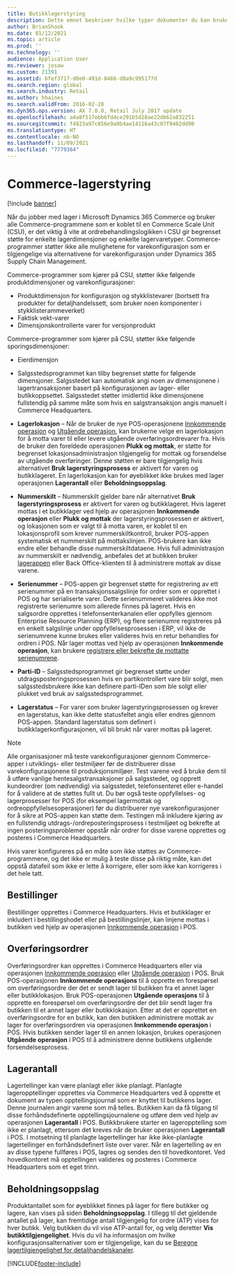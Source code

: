 ```yaml
---
title: Butikklagerstyring
description: Dette emnet beskriver hvilke typer dokumenter du kan bruke til å styre lager.
author: BrianShook
ms.date: 01/12/2021
ms.topic: article
ms.prod: ''
ms.technology: ''
audience: Application User
ms.reviewer: josaw
ms.custom: 21391
ms.assetid: bfef3717-d0e0-491d-8466-d8a9c995177d
ms.search.region: global
ms.search.industry: Retail
ms.author: hhaines
ms.search.validFrom: 2016-02-28
ms.dyn365.ops.version: AX 7.0.0, Retail July 2017 update
ms.openlocfilehash: a4a8f517ebb6fd4ce291b5d28ae22db62a832251
ms.sourcegitcommit: f4823a97c856e9a9b4ae14116a43c87f9482dd90
ms.translationtype: HT
ms.contentlocale: nb-NO
ms.lasthandoff: 11/09/2021
ms.locfileid: "7779364"
---
```

# <a name="commerce-inventory-management"></a>Commerce-lagerstyring

[!include [banner](includes/banner.md)]

Når du jobber med lager i Microsoft Dynamics 365 Commerce og bruker alle Commerce-programmene som er koblet til en Commerce Scale Unit (CSU), er det viktig å vite at ordrebehandlingslogikken i CSU gir begrenset støtte for enkelte lagerdimensjoner og enkelte lagervaretyper. Commerce-programmer støtter ikke alle mulighetene for varekonfigurasjon som er tilgjengelige via alternativene for varekonfigurasjon under Dynamics 365 Supply Chain Management.

Commerce-programmer som kjører på CSU, støtter ikke følgende produktdimensjoner og varekonfigurasjoner:

- Produktdimensjon for konfigurasjon og stykklistevarer (bortsett fra produkter for detaljhandelssett, som bruker noen komponenter i stykklisterammeverket)
- Faktisk vekt-varer
- Dimensjonskontrollerte varer for versjonprodukt

Commerce-programmer som kjører på CSU, støtter ikke følgende sporingsdimensjoner:
- Eierdimensjon

- Salgsstedsprogrammet kan tilby begrenset støtte for følgende dimensjoner. Salgsstedet kan automatisk angi noen av dimensjonene i lagertransaksjoner basert på konfigurasjonen av lager- eller butikkoppsettet. Salgsstedet støtter imidlertid ikke dimensjonene fullstendig på samme måte som hvis en salgstransaksjon angis manuelt i Commerce Headquarters. 

- **Lagerlokasjon** – Når de bruker de nye POS-operasjonene [Innkommende operasjon](./pos-inbound-inventory-operation.md) og [Utgående operasjon](./pos-outbound-inventory-operation.md), kan brukerne velge en lagerlokasjon for å motta varer til eller levere utgående overføringsordrevarer fra. Hvis de bruker den foreldede operasjonen **Plukk og mottak**, er støtte for begrenset lokasjonsadministrasjon tilgjengelig for mottak og forsendelse av utgående overføringer. Denne støtten er bare tilgjengelig hvis alternativet **Bruk lagerstyringsprosess** er aktivert for varen og butikklageret. En lagerlokasjon kan for øyeblikket ikke brukes med lager operasjonen **Lagerantall** eller **Beholdningsoppslag**.

- **Nummerskilt** – Nummerskilt gjelder bare når alternativet **Bruk lagerstyringsprosess** er aktivert for varen og butikklageret. Hvis lageret mottas i et butikklager ved hjelp av operasjonen **Innkommende operasjon** eller **Plukk og mottak** der lagerstyringsprosessen er aktivert, og lokasjonen som er valgt til å motta varen, er koblet til en lokasjonsprofil som krever nummerskiltkontroll, bruker POS-appen systematisk et nummerskilt på mottakslinjen. POS-brukere kan ikke endre eller behandle disse nummerskiltdataene. Hvis full administrasjon av nummerskilt er nødvendig, anbefales det at butikken bruker [lagerappen](../supply-chain/warehousing/install-configure-warehousing-app.md) eller Back Office-klienten til å administrere mottak av disse varene.

- **Serienummer** – POS-appen gir begrenset støtte for registrering av ett serienummer på en transaksjonssalgslinje for ordrer som er opprettet i POS og har serialiserte varer. Dette serienummeret valideres ikke mot registrerte serienumre som allerede finnes på lageret. Hvis en salgsordre opprettes i telefonsenterkanalen eller oppfylles gjennom Enterprise Resource Planning (ERP), og flere serienumre registreres på en enkelt salgslinje under oppfyllelsesprosessen i ERP, vil ikke de serienumrene kunne brukes eller valideres hvis en retur behandles for ordren i POS. Når lager mottas ved hjelp av operasjonen **Innkommende operasjon**, kan brukere [registrere eller bekrefte de mottatte serienumrene](./pos-serialized-items.md).

- **Parti-ID** – Salgsstedsprogrammet gir begrenset støtte under utdragsposteringsprosessen hvis en partikontrollert vare blir solgt, men salgsstedsbrukere ikke kan definere parti-IDen som ble solgt eller plukket ved bruk av salgsstedsprogrammet.

- **Lagerstatus** – For varer som bruker lagerstyringsprosessen og krever en lagerstatus, kan ikke dette statusfeltet angis eller endres gjennom POS-appen. Standard lagerstatus som definert i butikklagerkonfigurasjonen, vil bli brukt når varer mottas på lageret.

> [!NOTE]
> Alle organisasjoner må teste varekonfigurasjoner gjennom Commerce-apper i utviklings- eller testmiljøer før de distribuerer disse varekonfigurasjonene til produksjonsmiljøer. Test varene ved å bruke dem til å utføre vanlige hentesalgstransaksjoner på salgsstedet, og opprett kundeordrer (om nødvendig) via salgsstedet, telefonsenteret eller e-handel for å validere at de støttes fullt ut. Du bør også teste oppfyllelses- og lagerprosesser for POS (for eksempel lagermottak og ordreoppfyllelsesoperasjoner) før du distribuerer nye varekonfigurasjoner for å sikre at POS-appen kan støtte dem. Testingen må inkludere kjøring av en fullstendig utdrags-/ordreposteringsprosess i testmiljøet og bekrefte at ingen posteringsproblemer oppstår når ordrer for disse varene opprettes og posteres i Commerce Headquarters.
>
> Hvis varer konfigureres på en måte som ikke støttes av Commerce-programmene, og det ikke er mulig å teste disse på riktig måte, kan det oppstå datafeil som ikke er lette å korrigere, eller som ikke kan korrigeres i det hele tatt.

## <a name="purchase-orders"></a>Bestillinger

Bestillinger opprettes i Commerce Headquarters. Hvis et butikklager er inkludert i bestillingshodet eller på bestillingslinjer, kan linjene mottas i butikken ved hjelp av operasjonen [Innkommende operasjon](./pos-inbound-inventory-operation.md) i POS. 

## <a name="transfer-orders"></a>Overføringsordrer

Overføringsordrer kan opprettes i Commerce Headquarters eller via operasjonen [Innkommende operasjon](./pos-inbound-inventory-operation.md) eller [Utgående operasjon](./pos-outbound-inventory-operation.md) i POS. Bruk POS-operasjonen **Innkommende operasjons** til å opprette en forespørsel om overføringsordre der det er sendt lager til butikken fra et annet lager eller butikklokasjon. Bruk POS-operasjonen **Utgående operasjons** til å opprette en forespørsel om overføringsordre der det blir sendt lager fra butikken til et annet lager eller butikklokasjon. Etter at det er opprettet en overføringsordre for en butikk, kan den butikken administrere mottak av lager for overføringsordren via operasjonen **Innkommende operasjon** i POS. Hvis butikken sender lager til en annen lokasjon, brukes operasjonen **Utgående operasjon** i POS til å administrere denne butikkens utgående forsendelsesprosess.

## <a name="stock-counts"></a>Lagerantall

Lagertellinger kan være planlagt eller ikke planlagt. Planlagte lageropptellinger opprettes via Commerce Headquarters ved å opprette et dokument av typen opptellingsjournal som er knyttet til butikkens lager. Denne journalen angir varene som må telles. Butikken kan da få tilgang til disse forhåndsdefinerte opptellingsjournalene og utføre dem ved hjelp av operasjonen **Lagerantall** i POS. Butikkbrukere starter en lageropptelling som ikke er planlagt, ettersom det kreves når de bruker operasjonen **Lagerantall** i POS. I motsetning til planlagte lagertellinger har ikke ikke-planlagte lagertellinger en forhåndsdefinert liste over varer. Når en lagertelling av en av disse typene fullføres i POS, lagres og sendes den til hovedkontoret. Ved hovedkontoret må opptellingen valideres og posteres i Commerce Headquarters som et eget trinn.

## <a name="inventory-lookup"></a>Beholdningsoppslag

Produktantallet som for øyeblikket finnes på lager for flere butikker og lagere, kan vises på siden **Beholdningsoppslag**. I tillegg til det gjeldende antallet på lager, kan fremtidige antall tilgjengelig for ordre (ATP) vises for hver butikk. Velg butikken du vil vise ATP-antall for, og velg deretter **Vis butikktilgjengelighet**. Hvis du vil ha informasjon om hvilke konfigurasjonsalternativer som er tilgjengelige, kan du se [Beregne lagertilgjengelighet for detaljhandelskanaler](./calculated-inventory-retail-channels.md).


[!INCLUDE[footer-include](../includes/footer-banner.md)]